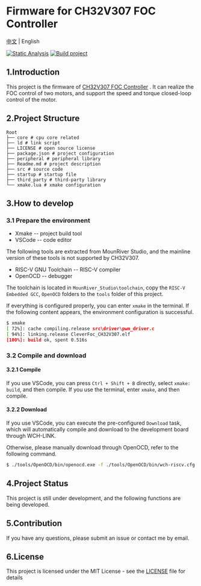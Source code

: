# Firmware for CH32V307 FOC Controller

[中文](./Readme.md) | English   

[![Static Analysis](https://github.com/CleverFoc/CleverFoc-CH32V307/actions/workflows/cppcheck.yml/badge.svg)](https://github.com/CleverFoc/CleverFoc-CH32V307/actions/workflows/cppcheck.yml)
[![Build project](https://github.com/CleverFoc/CleverFoc-CH32V307/actions/workflows/build.yml/badge.svg)](https://github.com/CleverFoc/CleverFoc-CH32V307/actions/workflows/build.yml)

## 1.Introduction

This project is the firmware of [CH32V307 FOC Controller](https://github.com/LIUYIXIEYANG/CH32V307-Dual-brushless-motor-drive) . It can realize the FOC control of two motors, and support the speed and torque closed-loop control of the motor.

## 2.Project Structure

```
Root
├── core # cpu core related
├── ld # link script
├── LICENSE # open source license
├── package.json # project configuration
├── peripheral # peripheral library
├── Readme.md # project description
├── src # source code
├── startup # startup file
├── third_party # third-party library
└── xmake.lua # xmake configuration
```

## 3.How to develop

### 3.1 Prepare the environment

- Xmake -- project build tool
- VSCode -- code editor

The following tools are extracted from MounRiver Studio, and the mainline version of these tools is not supported by CH32V307.

- RISC-V GNU Toolchain -- RISC-V compiler
- OpenOCD -- debugger

The toolchain is located in `MounRiver_Studio\toolchain`, copy the `RISC-V Embedded GCC`, `OpenOCD` folders to the `tools` folder of this project.

If everything is configured properly, you can enter `xmake` in the terminal. If the following content appears, the environment configuration is successful.

```bash
$ xmake
[ 72%]: cache compiling.release src\driver\pwm_driver.c
[ 94%]: linking.release CleverFoc_CH32V307.elf
[100%]: build ok, spent 0.516s
```

### 3.2 Compile and download

#### 3.2.1 Compile

If you use VSCode, you can press `Ctrl + Shift + B` directly, select `xmake: build`, and then compile.
If you use the terminal, enter `xmake`, and then compile.

#### 3.2.2 Download

If you use VSCode, you can execute the pre-configured `Download` task, which will automatically compile and download to the development board through WCH-LINK.

Otherwise, please manually download through OpenOCD, refer to the following command.

```bash
$ ./tools/OpenOCD/bin/openocd.exe -f ./tools/OpenOCD/bin/wch-riscv.cfg -c init -c halt -c 'flash write_image erase ./build/cross/riscv/release/CleverFoc_CH32V307.hex' -c reset -c shutdown
```

## 4.Project Status

This project is still under development, and the following functions are being developed.

## 5.Contribution

If you have any questions, please submit an issue or contact me by email.

## 6.License

This project is licensed under the MIT License - see the [LICENSE](LICENSE) file for details



